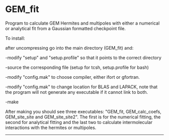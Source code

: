 # GEM_fit
Program to calculate GEM Hermites and multipoles with either
         a numerical or analytical fit from a Gaussian formatted checkpoint
         file.

To install:

after uncompressing go into the main directory (GEM_fit) and:

-modify "setup" and "setup.profile" so that it points to the correct
directory

-source the corresponding file (setup for tcsh, setup.profile for bash)

-modify "config.mak" to choose compiler, either ifort or gfortran. 

-modify "config.mak" to change location for BLAS and LAPACK, note that
 the program will not generate any executable if it cannot link to both.

-make

After making you should see three executables: "GEM_fit, GEM_calc_coefs,
GEM_site_site and GEM_site_site2". The first is for the numerical fitting,
the second for analytical fitting and the last two to calculate intermolecular
interactions with the hermites or multipoles.
______________________________________________________________________________

